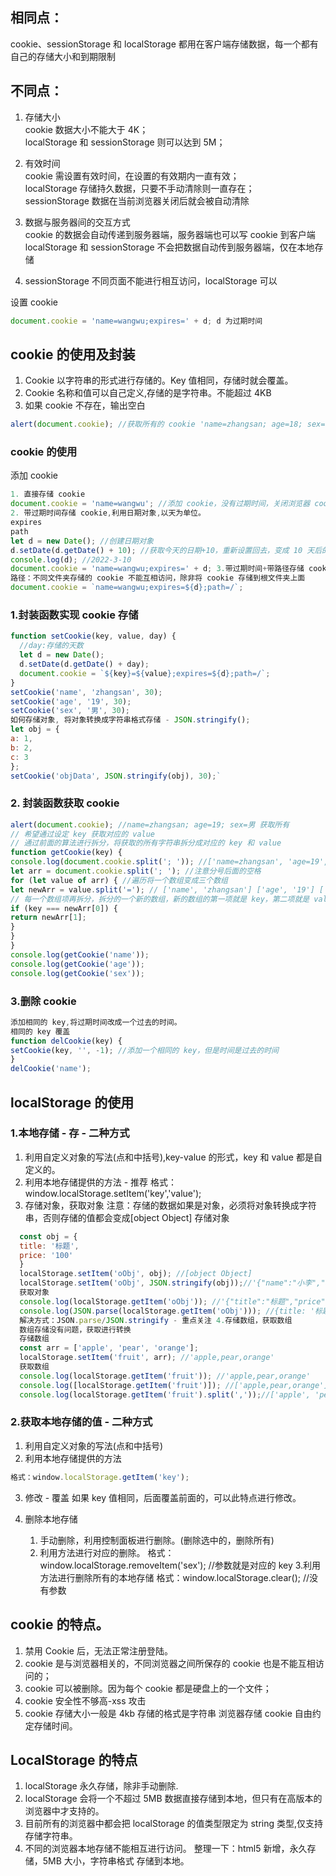 ## 相同点：

cookie、sessionStorage 和 localStorage 都用在客户端存储数据，每一个都有自己的存储大小和到期限制

## 不同点：

1. 存储大小   
   cookie 数据大小不能大于 4K；   
   localStorage 和 sessionStorage 则可以达到 5M；
2. 有效时间   
   cookie 需设置有效时间，在设置的有效期内一直有效；  
   localStorage 存储持久数据，只要不手动清除则一直存在；  
   sessionStorage 数据在当前浏览器关闭后就会被自动清除  
3. 数据与服务器间的交互方式  
   cookie 的数据会自动传递到服务器端，服务器端也可以写 cookie 到客户端  
   localStorage 和 sessionStorage 不会把数据自动传到服务器端，仅在本地存储  

4. sessionStorage 不同页面不能进行相互访问，localStorage 可以

设置 cookie

```javascript
document.cookie = 'name=wangwu;expires=' + d; d 为过期时间
```

## cookie 的使用及封装

1. Cookie 以字符串的形式进行存储的。Key 值相同，存储时就会覆盖。
2. Cookie 名称和值可以自己定义,存储的是字符串。不能超过 4KB
3. 如果 cookie 不存在，输出空白

```javascript
alert(document.cookie); //获取所有的 cookie 'name=zhangsan; age=18; sex=男'
```

### cookie 的使用

添加 cookie

```javascript
1. 直接存储 cookie
document.cookie = 'name=wangwu'; //添加 cookie，没有过期时间，关闭浏览器 cookie 不存在。
2. 带过期时间存储 cookie,利用日期对象,以天为单位。
expires
path
let d = new Date(); //创建日期对象
d.setDate(d.getDate() + 10); //获取今天的日期+10，重新设置回去，变成 10 天后的日期。
console.log(d); //2022-3-10
document.cookie = 'name=wangwu;expires=' + d; 3.带过期时间+带路径存储 cookie
路径：不同文件夹存储的 cookie 不能互相访问，除非将 cookie 存储到根文件夹上面
document.cookie = `name=wangwu;expires=${d};path=/`;
```

### 1.封装函数实现 cookie 存储

```javascript
function setCookie(key, value, day) {
  //day:存储的天数
  let d = new Date();
  d.setDate(d.getDate() + day);
  document.cookie = `${key}=${value};expires=${d};path=/`;
}
setCookie('name', 'zhangsan', 30);
setCookie('age', '19', 30);
setCookie('sex', '男', 30);
如何存储对象, 将对象转换成字符串格式存储 - JSON.stringify();
let obj = {
a: 1,
b: 2,
c: 3
};
setCookie('objData', JSON.stringify(obj), 30);`
```

### 2. 封装函数获取 cookie

```javascript
alert(document.cookie); //name=zhangsan; age=19; sex=男 获取所有
// 希望通过设定 key 获取对应的 value
// 通过前面的算法进行拆分，将获取的所有字符串拆分成对应的 key 和 value
function getCookie(key) {
console.log(document.cookie.split('; ')); //['name=zhangsan', 'age=19', 'sex=男']
let arr = document.cookie.split('; '); //注意分号后面的空格
for (let value of arr) { //遍历将一个数组变成三个数组
let newArr = value.split('='); // ['name', 'zhangsan'] ['age', '19'] ['sex', '男']
// 每一个数组项再拆分，拆分的一个新的数组，新的数组的第一项就是 key，第二项就是 value
if (key === newArr[0]) {
return newArr[1];
}
}
}
console.log(getCookie('name'));
console.log(getCookie('age'));
console.log(getCookie('sex'));
```

### 3.删除 cookie

```javascript
添加相同的 key,将过期时间改成一个过去的时间。
相同的 key 覆盖
function delCookie(key) {
setCookie(key, '', -1); //添加一个相同的 key，但是时间是过去的时间
}
delCookie('name');
```

## localStorage 的使用

### 1.本地存储 - 存 - 二种方式

1. 利用自定义对象的写法(点和中括号),key-value 的形式，key 和 value 都是自定义的。
2. 利用本地存储提供的方法 - 推荐
   格式：window.localStorage.setItem('key','value');
3. 存储对象，获取对象
   注意：存储的数据如果是对象，必须将对象转换成字符串，否则存储的值都会变成[object Object]
   存储对象

```javascript
  const obj = {
  title: '标题',
  price: '100'
  }
  localStorage.setItem('oObj', obj); //[object Object]
  localStorage.setItem('oObj', JSON.stringify(obj));//'{"name":"小李","age":18,"sex":"男"}'
  获取对象
  console.log(localStorage.getItem('oObj')); //'{"title":"标题","price":"100"}'
  console.log(JSON.parse(localStorage.getItem('oObj'))); //{title: '标题', price: '100'}
  解决方式：JSON.parse/JSON.stringify - 重点关注 4.存储数组，获取数组
  数组存储没有问题，获取进行转换
  存储数组
  const arr = ['apple', 'pear', 'orange'];
  localStorage.setItem('fruit', arr); //'apple,pear,orange'
  获取数组
  console.log(localStorage.getItem('fruit')); //'apple,pear,orange'
  console.log([localStorage.getItem('fruit')]); //['apple,pear,orange']
  console.log(localStorage.getItem('fruit').split(','));//['apple', 'pear', 'orange']
```

### 2.获取本地存储的值 - 二种方式

1. 利用自定义对象的写法(点和中括号)
2. 利用本地存储提供的方法

```javascript
格式：window.localStorage.getItem('key');
```

3. 修改 - 覆盖
   如果 key 值相同，后面覆盖前面的，可以此特点进行修改。

4. 删除本地存储
   1. 手动删除，利用控制面板进行删除。(删除选中的，删除所有)
   2. 利用方法进行对应的删除。
      格式：window.localStorage.removeItem('sex'); //参数就是对应的 key 3.利用方法进行删除所有的本地存储
      格式：window.localStorage.clear(); //没有参数

## cookie 的特点。

1. 禁用 Cookie 后，无法正常注册登陆。
2. cookie 是与浏览器相关的，不同浏览器之间所保存的 cookie 也是不能互相访问的；
3. cookie 可以被删除。因为每个 cookie 都是硬盘上的一个文件；
4. cookie 安全性不够高-xss 攻击
5. cookie 存储大小一般是 4kb 存储的格式是字符串 浏览器存储 cookie 自由约定存储时间。

## LocalStorage 的特点

1. localStorage 永久存储，除非手动删除.
2. localStorage 会将一个不超过 5MB 数据直接存储到本地，但只有在高版本的浏览器中才支持的。
3. 目前所有的浏览器中都会把 localStorage 的值类型限定为 string 类型,仅支持存储字符串。
4. 不同的浏览器本地存储不能相互进行访问。
   整理一下：html5 新增，永久存储，5MB 大小，字符串格式 存储到本地。
